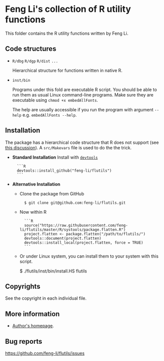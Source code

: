Feng Li's collection of R utility functions
===========================================

  This folder contains the R utility functions written by Feng Li.

Code structures
---------------

* `R/dbg` `R/dgp` `R/dist` `...`

    Hierarchical structure for functions written in native R.

* `inst/bin`

  Programs under this fold are executable R script. You should be able to run them as
  usual Linux command-line programs. Make sure they are executable using `chmod +x
  embedAllFonts`.

  The help are usually accessible if you run the program with argument `--help`
  e.g. `embedAllFonts --help`.


Installation
------------

The package has a hierarchical code structure that R does not support (see [this
discussion](https://bugs.r-project.org/bugzilla/show_bug.cgi?id=17258)). A `src/Makevars`
file is used to do the the trick.

- **Standard Installation** Install with
  [`devtools`](https://cran.r-project.org/web/packages/devtools/)

        ```R
        devtools::install_github("feng-li/flutils")
        ```




- **Alternative Installation**

    - Clone the package from GitHub

            $ git clone git@github.com:feng-li/flutils.git

    - Now within R

            ```R
            source("https://raw.githubusercontent.com/feng-li/flutils/master/R/systools/package.flatten.R")
            project.flatten <- package.flatten("/path/to/flutils/")
            devtools::document(project.flatten)
            devtools::install_local(project.flatten, force = TRUE)
            ```

    - Or under Linux system, you can install them to your system with this script.

        $ ./flutils/inst/bin/install.HS  flutils


Copyrights
----------

  See the copyright in each individual file.

More information
----------------

* [Author's homepage](http://feng.li/).



Bug reports
-----------

  https://github.com/feng-li/flutils/issues
